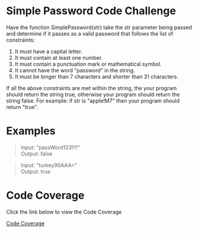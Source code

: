 # Simple Password Code Challenge

Have the function SimplePassword(str) take the str parameter being passed and determine if it passes as a valid password that follows the list of constraints:<br/>

1. It must have a capital letter.<br/>
2. It must contain at least one number.<br/>
3. It must contain a punctuation mark or mathematical symbol.<br/>
4. It cannot have the word "password" in the string.<br/>
5. It must be longer than 7 characters and shorter than 31 characters.<br/>

If all the above constraints are met within the string, the your program should return the string true, otherwise your program should return the string false. For example: if str is "apple!M7" then your program should return "true".

# Examples
> Input: "passWord123!!!!"<br/>
> Output: false<br/>

> Input: "turkey90AAA="<br/>
> Output: true<br/>

# Code Coverage
Click the link below to view the Code Coverage

<a href="https://htmlpreview.github.io/?https://github.com/toniolatunji/simple-password/blob/main/SimplePassword/SimplePassword.Tests/Coverage/index.html" target="_blank">Code Coverage</a>
